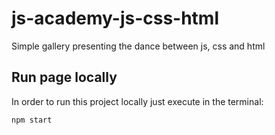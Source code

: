 # js-academy-js-css-html
Simple gallery presenting the dance between js, css and html

## Run page locally

In order to run this project locally just execute in the terminal:

```
npm start
```